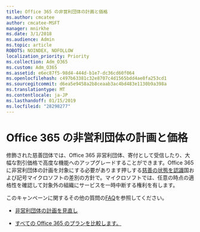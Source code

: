 ```yaml
---
title: Office 365 の非営利団体の計画と価格
ms.author: cmcatee
author: cmcatee-MSFT
manager: mnirkhe
ms.date: 3/1/2018
ms.audience: Admin
ms.topic: article
ROBOTS: NOINDEX, NOFOLLOW
localization_priority: Priority
ms.collection: Adm_O365
ms.custom: Adm_O365
ms.assetid: e6ec87f5-98d4-444d-b1e7-dc36cd60f064
ms.openlocfilehash: c497b63381c32e8707c4d1565bdd4ae8fa253cd1
ms.sourcegitcommit: d6ea5e9458a2b8ceaab3ac4bd483e1130b9a398a
ms.translationtype: MT
ms.contentlocale: ja-JP
ms.lasthandoff: 01/15/2019
ms.locfileid: "28298277"
---
```

# <a name="office-365-for-nonprofit-plans-and-pricing"></a>Office 365 の非営利団体の計画と価格

修飾された慈善団体では、Office 365 非営利団体、寄付として受信したり、大幅な割引価格で高度な機能へのアップグレードすることができます。Office 365 に非営利団体の計画を対象にする必要があります押しする[慈善の状態を認識](https://go.microsoft.com/fwlink/p/?LinkID=330253)国および記号マイクロソフトの差別の方針で。マイクロソフトでは、任意の時点の適格性を確認して対象外の組織にサービスを一時中断する権利を有します。 
  
このキャンペーンに関するその他の質問の[FAQ](https://products.office.com/en-us/nonprofit/office-365-nonprofit)を参照してください。 
  
- [非営利団体の計画を見直し](https://products.office.com/en-us/nonprofit/office-365-nonprofit-plans-and-pricing?tab=1)
    
- [すべての Office 365 のプランを比較します。](https://products.office.com/en-us/business/compare-more-office-365-for-business-plans)
    

